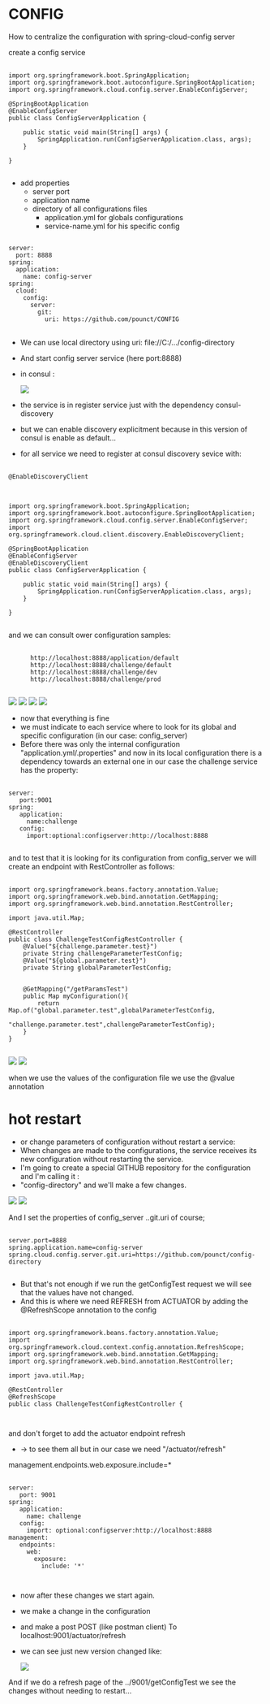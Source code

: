 # CONFIG
How to centralize the configuration with spring-cloud-config server

create a config service
<pre>
  <code>
import org.springframework.boot.SpringApplication;
import org.springframework.boot.autoconfigure.SpringBootApplication;
import org.springframework.cloud.config.server.EnableConfigServer;

@SpringBootApplication
@EnableConfigServer
public class ConfigServerApplication {

	public static void main(String[] args) {
		SpringApplication.run(ConfigServerApplication.class, args);
	}

}
  </code>
</pre>

- add properties
	- server port
 	- application name
  	- directory of all configurations files
	  	- application.yml for globals configurations
	  	- service-name.yml for his specific config
  	  
<pre>
<code>
server:
  port: 8888
spring:
  application:
    name: config-server
spring:
  cloud:
    config:
      server:
        git:
          uri: https://github.com/pounct/CONFIG
</code>
</pre>

- We can use local directory using uri: file://C:/.../config-directory

- And start config server service (here port:8888)
- in consul :

  <img src="images/Captura de pantalla1.png"/>

- the service is in register service just with the dependency consul-discovery
- but we can enable discovery explicitment because in this version of consul
	is enable as default...
- for all service we need to register at consul discovery sevice with:

<pre>
  <code>
@EnableDiscoveryClient
  </code>
</pre>

<pre>
  <code>
import org.springframework.boot.SpringApplication;
import org.springframework.boot.autoconfigure.SpringBootApplication;
import org.springframework.cloud.config.server.EnableConfigServer;
import org.springframework.cloud.client.discovery.EnableDiscoveryClient;

@SpringBootApplication
@EnableConfigServer
@EnableDiscoveryClient
public class ConfigServerApplication {

	public static void main(String[] args) {
		SpringApplication.run(ConfigServerApplication.class, args);
	}

}
  </code>
</pre>

and we can consult ower configuration
samples:
<pre>
  <code>
	  http://localhost:8888/application/default
	  http://localhost:8888/challenge/default
	  http://localhost:8888/challenge/dev
	  http://localhost:8888/challenge/prod
  </code>
</pre>
<img src="images/cofglob.png"/>
<img src="images/cofcha1.png"/>
<img src="images/cofcha2.png"/>
<img src="images/cofcha3.png"/>

- now that everything is fine
- we must indicate to each service where to look for its global and specific configuration (in our case: config_server)
- Before there was only the internal configuration "application.yml/.properties" and now in its local configuration there is a dependency towards an external one in our case the challenge service has the property:
<pre>
  <code>
server:
   port:9001
spring:
   application:
     name:challenge
   config:
     import:optional:configserver:http://localhost:8888
  </code>
</pre>

and to test that it is looking for its configuration from config_server we will create an endpoint with RestController as follows:
<pre>
  <code>
import org.springframework.beans.factory.annotation.Value;
import org.springframework.web.bind.annotation.GetMapping;
import org.springframework.web.bind.annotation.RestController;

import java.util.Map;

@RestController
public class ChallengeTestConfigRestController {
    @Value("${challenge.parameter.test}")
    private String challengeParameterTestConfig;
    @Value("${global.parameter.test}")
    private String globalParameterTestConfig;


    @GetMapping("/getParamsTest")
    public Map<String,String> myConfiguration(){
        return Map.of("global.parameter.test",globalParameterTestConfig,
                "challenge.parameter.test",challengeParameterTestConfig);
    }
}
  </code>
</pre>	  


<img src="images/Captura de pantalla2.png"/>
<img src="images/challengetest.png"/>

when we use the values of the configuration file we use the @value annotation

# hot restart 
- or change parameters of configuration without restart a service:
- When changes are made to the configurations, the service receives its new configuration without restarting the service.
- I'm going to create a special GITHUB repository for the configuration and I'm calling it :
- "config-directory" and we'll make a few changes.
<img src="images/repo.png"/>
<img src="images/repopush.png"/>
  
And I set the properties of config_server ..git.uri of course;

<pre>
  <code>
server.port=8888
spring.application.name=config-server
spring.cloud.config.server.git.uri=https://github.com/pounct/config-directory
  </code>
</pre>

- But that's not enough if we run the getConfigTest request we will see that the values have not changed.
- And this is where we need REFRESH from ACTUATOR by adding the @RefreshScope annotation to the config

<pre>
  <code>
import org.springframework.beans.factory.annotation.Value;
import org.springframework.cloud.context.config.annotation.RefreshScope;
import org.springframework.web.bind.annotation.GetMapping;
import org.springframework.web.bind.annotation.RestController;

import java.util.Map;

@RestController
@RefreshScope
public class ChallengeTestConfigRestController {

  </code>
</pre>

and don't forget to add the actuator endpoint refresh
* -> to see them all
but in our case we need "/actuator/refresh"

management.endpoints.web.exposure.include=*

<pre>
  <code>
server:
   port: 9001
spring:
   application:
     name: challenge
   config:
     import: optional:configserver:http://localhost:8888
management:
   endpoints:
     web:
       exposure:
         include: '*'

  </code>
</pre>

- now after these changes we start again.
- we make a change in the configuration
- and make a post POST (like postman client) To localhost:9001/actuator/refresh
- we can see just new version changed like:

  <img src="images/refreshactuator.png"/>
  
And if we do a refresh page of the ../9001/getConfigTest we see the changes without needing to restart...

